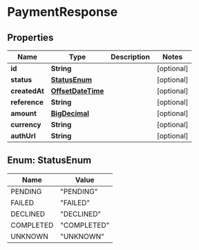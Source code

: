 
# PaymentResponse

## Properties
Name | Type | Description | Notes
------------ | ------------- | ------------- | -------------
**id** | **String** |  |  [optional]
**status** | [**StatusEnum**](#StatusEnum) |  |  [optional]
**createdAt** | [**OffsetDateTime**](OffsetDateTime.md) |  |  [optional]
**reference** | **String** |  |  [optional]
**amount** | [**BigDecimal**](BigDecimal.md) |  |  [optional]
**currency** | **String** |  |  [optional]
**authUrl** | **String** |  |  [optional]


<a name="StatusEnum"></a>
## Enum: StatusEnum
Name | Value
---- | -----
PENDING | &quot;PENDING&quot;
FAILED | &quot;FAILED&quot;
DECLINED | &quot;DECLINED&quot;
COMPLETED | &quot;COMPLETED&quot;
UNKNOWN | &quot;UNKNOWN&quot;



